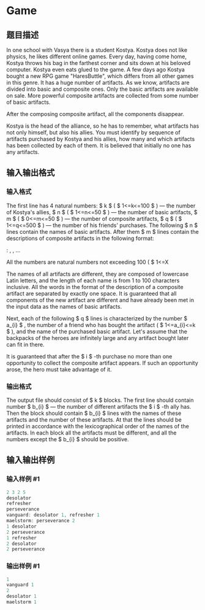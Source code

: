 # Game

## 题目描述

In one school with Vasya there is a student Kostya. Kostya does not like physics, he likes different online games. Every day, having come home, Kostya throws his bag in the farthest corner and sits down at his beloved computer. Kostya even eats glued to the game. A few days ago Kostya bought a new RPG game "HaresButtle", which differs from all other games in this genre. It has a huge number of artifacts. As we know, artifacts are divided into basic and composite ones. Only the basic artifacts are available on sale. More powerful composite artifacts are collected from some number of basic artifacts.

After the composing composite artifact, all the components disappear.

Kostya is the head of the alliance, so he has to remember, what artifacts has not only himself, but also his allies. You must identify by sequence of artifacts purchased by Kostya and his allies, how many and which artifacts has been collected by each of them. It is believed that initially no one has any artifacts.

## 输入输出格式

### 输入格式

The first line has 4 natural numbers: $ k $ ( $ 1<=k<=100 $ ) — the number of Kostya's allies, $ n $ ( $ 1<=n<=50 $ ) — the number of basic artifacts, $ m $ ( $ 0<=m<=50 $ ) — the number of composite artifacts, $ q $ ( $ 1<=q<=500 $ ) — the number of his friends' purchases. The following $ n $ lines contain the names of basic artifacts. After them $ m $ lines contain the descriptions of composite artifacts in the following format:

:  ,  , ...  

All the numbers are natural numbers not exceeding 100 ( $ 1<=X

The names of all artifacts are different, they are composed of lowercase Latin letters, and the length of each name is from 1 to 100 characters inclusive. All the words in the format of the description of a composite artifact are separated by exactly one space. It is guaranteed that all components of the new artifact are different and have already been met in the input data as the names of basic artifacts.

Next, each of the following $ q $ lines is characterized by the number $ a_{i} $ , the number of a friend who has bought the artifact ( $ 1<=a_{i}<=k $ ), and the name of the purchased basic artifact. Let's assume that the backpacks of the heroes are infinitely large and any artifact bought later can fit in there.

It is guaranteed that after the $ i $ -th purchase no more than one opportunity to collect the composite artifact appears. If such an opportunity arose, the hero must take advantage of it.

### 输出格式

The output file should consist of $ k $ blocks. The first line should contain number $ b_{i} $ — the number of different artifacts the $ i $ -th ally has. Then the block should contain $ b_{i} $ lines with the names of these artifacts and the number of these artifacts. At that the lines should be printed in accordance with the lexicographical order of the names of the artifacts. In each block all the artifacts must be different, and all the numbers except the $ b_{i} $ should be positive.

## 输入输出样例

### 输入样例 #1

```cpp
2 3 2 5
desolator
refresher
perseverance
vanguard: desolator 1, refresher 1
maelstorm: perseverance 2
1 desolator
2 perseverance
1 refresher
2 desolator
2 perseverance

```
### 输出样例 #1

```cpp
1
vanguard 1
2
desolator 1
maelstorm 1

```
